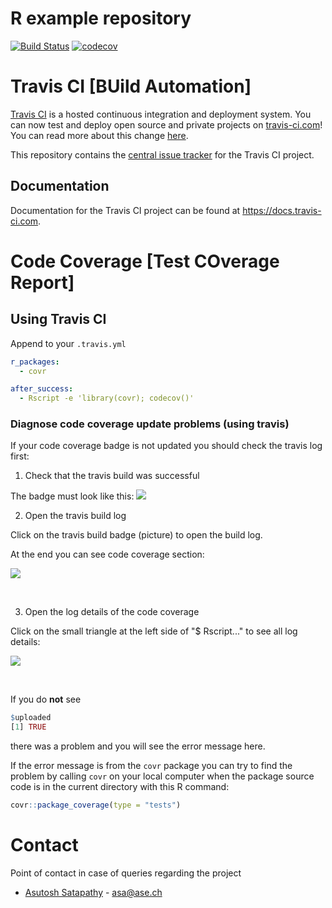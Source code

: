 # R example repository

[![Build Status](https://travis-ci.org/mrtyormaa/solar.system.svg?branch=master)](https://travis-ci.org/mrtyormaa/solar.system) [![codecov](https://codecov.io/gh/mrtyormaa/solar.system/branch/master/graph/badge.svg)](https://codecov.io/gh/mrtyormaa/solar.system)

# Travis CI [BUild Automation]

[Travis CI](https://travis-ci.com) is a hosted continuous integration and
deployment system. You can now test and deploy open source and private projects
on [travis-ci.com](https://travis-ci.com)! You can read more about this change 
[here](https://blog.travis-ci.com/2018-05-02-open-source-projects-on-travis-ci-com-with-github-apps).

This repository contains the [central issue
tracker](https://github.com/travis-ci/travis-ci/issues) for the Travis CI
project.

## Documentation

Documentation for the Travis CI project can be found at
<https://docs.travis-ci.com>.


# Code Coverage [Test COverage Report]

## Using Travis CI

Append to your `.travis.yml`

```yml
r_packages:
  - covr

after_success:
  - Rscript -e 'library(covr); codecov()'
```


### Diagnose code coverage update problems (using travis)

If your code coverage badge is not updated you should check the travis log first:

1. Check that the travis build was successful

The badge must look like this: ![](build_passing.png)


2. Open the travis build log

Click on the travis build badge (picture) to open the build log.

At the end you can see code coverage section:

![](Rscript_covr.png)

</br>

3. Open the log details of the code coverage

Click on the small triangle at the left side of "$ Rscript..." to see all log details:

![](Rscript_covr_success.png)

</br>

If you do **not** see

```R
$uploaded
[1] TRUE
```

there was a problem and you will see the error message here.

If the error message is from the `covr` package you can try to find the problem by calling `covr`
on your local computer when the package source code is in the current directory with this R command:

```R
covr::package_coverage(type = "tests")
```


# Contact
Point of contact in case of queries regarding the project
* [Asutosh Satapathy](https://gitlab.com/mrtyormaa) - asa@ase.ch
